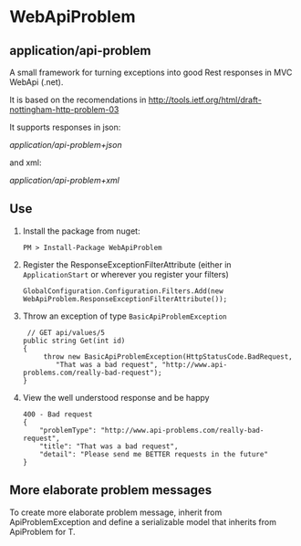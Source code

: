 WebApiProblem
=============

## application/api-problem

A small framework for turning exceptions into good Rest responses in MVC WebApi (.net).

It is based on the recomendations in http://tools.ietf.org/html/draft-nottingham-http-problem-03

It supports responses in json:

_application/api-problem+json_

and xml:

_application/api-problem+xml_

## Use

 1) Install the package from nuget:
		

		PM > Install-Package WebApiProblem


 2) Register the ResponseExceptionFilterAttribute (either in `ApplicationStart` or wherever you register your filters)
		

		GlobalConfiguration.Configuration.Filters.Add(new WebApiProblem.ResponseExceptionFilterAttribute());


 3) Throw an exception of type `BasicApiProblemException`

 
		 // GET api/values/5
        public string Get(int id)
        {
             throw new BasicApiProblemException(HttpStatusCode.BadRequest, 
				"That was a bad request", "http://www.api-problems.com/really-bad-request");
        }

		
 
 4) View the well understood response and be happy
 
		400 - Bad request
		{
			"problemType": "http://www.api-problems.com/really-bad-request",
			"title": "That was a bad request",
			"detail": "Please send me BETTER requests in the future"
		}

 
## More elaborate problem messages
 
To create more elaborate problem message, inherit from ApiProblemException<T> and define a serializable model that inherits from ApiProblem for T.